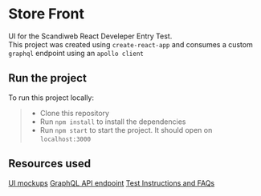# Store Front

UI for the Scandiweb React Develeper Entry Test.  
This project was created using `create-react-app` and consumes a custom `graphql` endpoint using an `apollo client`

## Run the project

To run this project locally:

> - Clone this repository
> - Run `npm install` to install the dependencies
> - Run `npm start` to start the project. It should open on `localhost:3000`

## Resources used

[UI mockups](<https://www.figma.com/file/MSyCAqVy1UgNap0pvqH6H3/Junior-Frontend-Test-Designs-(Public)?node-id=0%3A1>)
[GraphQL API endpoint](https://github.com/scandiweb/junior-react-endpoint)
[Test Instructions and FAQs](https://www.notion.so/Entry-React-developer-TEST-39f601f8aa3f48ac88c4a8fefda304c1)
